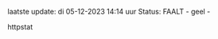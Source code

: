 laatste update: 
di 05-12-2023 14:14   uur 
Status: FAALT - geel - 
<div class="service Y">httpstat</div>